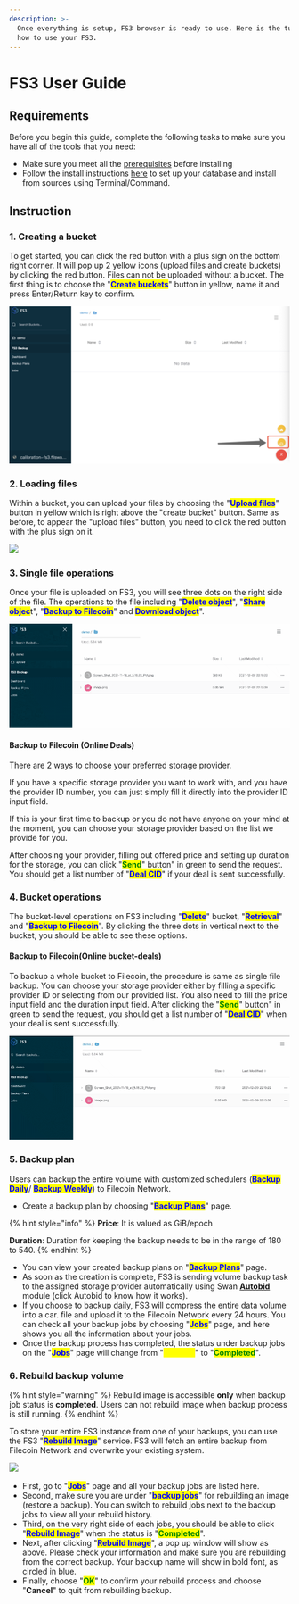 ```yaml
---
description: >-
  Once everything is setup, FS3 browser is ready to use. Here is the tutorial
  how to use your FS3.
---
```


# FS3 User Guide

## Requirements

Before you begin this guide, complete the following tasks to make sure you have all of the tools that you need:

* Make sure you meet all the [prerequisites](setup-your-fs3/prerequisites.md) before installing
* Follow the install instructions [here](setup-your-fs3/install-fs3.md) to set up your database and install from sources using Terminal/Command.

## Instruction

### 1.  Creating a bucket

To get started, you can click the red button with a plus sign on the bottom right corner. It will pop up 2 yellow icons (upload files and create buckets) by clicking the red button. Files can not be uploaded without a bucket. The first thing is to choose the "<mark style="color:blue;">**Create buckets**</mark>" button in yellow, name it and press Enter/Return key to confirm.&#x20;

![](../.gitbook/assets/WechatIMG284.jpeg)

### 2. Loading files

Within a bucket, you can upload your files by choosing the "<mark style="color:blue;">**Upload files**</mark>" button in yellow which is right above the "create bucket" button. Same as before, to appear the "upload files" button, you need to click the red button with the plus sign on it.&#x20;

![](../.gitbook/assets/WeChat5cf513347fdac1e75f21ab1c684bb5e1.png)

### 3. Single file operations

Once your file is uploaded on FS3, you will see three dots on the right side of the file. The operations to the file including "<mark style="color:blue;">**Delete object**</mark>", "<mark style="color:blue;">**Share objec**</mark>t", "<mark style="color:blue;">**Backup to Filecoin**</mark>" and <mark style="color:blue;">**Download object**</mark>".&#x20;

![](<../.gitbook/assets/chrome-capture (1) (1) (1).gif>)

#### Backup to Filecoin (Online Deals)

There are 2 ways to choose your preferred storage provider.&#x20;

If you have a specific storage provider you want to work with, and you have the provider ID number, you can just simply fill it directly into the provider ID input field.&#x20;

If this is your first time to backup or you do not have anyone on your mind at the moment, you can choose your storage provider based on the list we provide for you.&#x20;

After choosing your provider, filling out offered price and setting up duration for the storage, you can click "<mark style="color:green;">**Send**</mark>" button" in green to send the request. You should get a list number of "<mark style="color:blue;">**Deal CID**</mark>" if your deal is sent successfully.&#x20;

### 4. Bucket operations

The bucket-level operations on FS3 including "<mark style="color:blue;">**Delete**</mark>" bucket, "<mark style="color:blue;">**Retrieval**</mark>" and "<mark style="color:blue;">**Backup to Filecoin**</mark>". By clicking the three dots in vertical next to the bucket, you should be able to see these options.

#### Backup to Filecoin(Online bucket-deals)

To backup a whole bucket to Filecoin, the procedure is same as single file backup. You can choose your storage provider either by filling a specific provider ID or selecting from our provided list. You also need to fill the price input field and the duration input field. After clicking the "<mark style="color:green;">**Send**</mark>" button" in green to send the request, you should get a list number of "<mark style="color:blue;">**Deal CID**</mark>" when your deal is sent successfully.&#x20;

![](<../.gitbook/assets/chrome-capture (2).gif>)

### 5. Backup plan

Users can backup the entire volume with customized schedulers (<mark style="color:blue;">**Backup Daily**</mark>/ <mark style="color:blue;">**Backup Weekly**</mark>) to Filecoin Network.&#x20;

* Create a backup plan by choosing "<mark style="color:blue;">**Backup Plans**</mark>" page.&#x20;

{% hint style="info" %}
**Price**: It is valued as GiB/epoch

**Duration**: Duration for keeping the backup needs to be in the range of 180 to 540.&#x20;
{% endhint %}

* You can view your created backup plans on "<mark style="color:blue;">**Backup Plans**</mark>" page.
* As soon as the creation is complete, FS3 is sending volume backup task to the assigned storage provider automatically using Swan [**Autobid**](https://docs.filswan.com/filswan-platform/overview/filswan-auction-system) module (click Autobid to know how it works).&#x20;
* If you choose to backup daily,  FS3 will compress the entire data volume into a car. file and upload it to the Filecoin Network every 24 hours. You can check all your backup jobs by choosing "<mark style="color:blue;">**Jobs**</mark>" page, and here shows you all the information about your jobs.
* Once the backup process has completed, the status under backup jobs on the "<mark style="color:blue;">**Jobs**</mark>" page will change from "<mark style="color:yellow;">**Running**</mark>" to "<mark style="color:green;">**Completed**</mark>".

### 6. Rebuild backup volume&#x20;

{% hint style="warning" %}
Rebuild image is accessible **only** when backup job status is **completed**. Users can not rebuild image when backup process is still running.
{% endhint %}

To store your entire FS3 instance from one of your backups, you can use the FS3 "<mark style="color:blue;">**Rebuild Image**</mark>" service. FS3 will fetch an entire backup from Filecoin Network and overwrite your existing system.&#x20;

![](<../.gitbook/assets/2861639177168\_.pic copy.jpg>)

* &#x20;First, go to "<mark style="color:blue;">**Jobs**</mark>" page and all your backup jobs are listed here.
* &#x20;Second, make sure you are under "<mark style="color:blue;">**backup jobs**</mark>" for rebuilding an image (restore a backup). You can switch to rebuild jobs next to the backup jobs to view all your rebuild history.
* Third, on the very right side of each jobs, you should be able to click "<mark style="color:blue;">**Rebuild Image**</mark>" when the status is "<mark style="color:green;">**Completed**</mark>".
* Next, after clicking "<mark style="color:blue;">**Rebuild Image**</mark>", a pop up window will show as above. Please check your information and make sure you are rebuilding from the correct backup. Your backup name will show in bold font, as circled in blue.&#x20;
* Finally, choose "<mark style="color:green;">**OK**</mark>" to confirm your rebuild process and choose "**Cancel**" to quit from rebuilding backup.&#x20;
